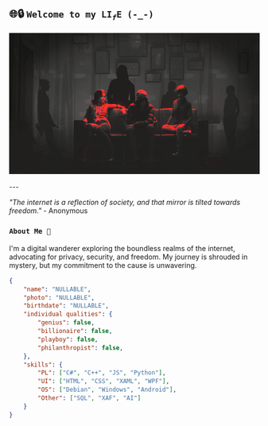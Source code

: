 ## 🌐🔒 <code>Welcome to my LI<i><sub>f</sub></i>E (-_-)</code>

<p align="center">
<img src="gif">
</p>
---

*"The internet is a reflection of society, and that mirror is tilted towards freedom."* - Anonymous


### <code>About Me 🥯️</code>
I'm a digital wanderer exploring the boundless realms of the internet, advocating for privacy, security, and freedom. My journey is shrouded in mystery, but my commitment to the cause is unwavering.
```json
{
    "name": "NULLABLE",
    "photo": "NULLABLE",
    "birthdate": "NULLABLE",
    "individual qualities": {
        "genius": false,
        "billionaire": false,
        "playboy": false,
        "philanthropist": false,
    },
    "skills": {
        "PL": ["C#", "C++", "JS", "Python"],
        "UI": ["HTML", "CSS", "XAML", "WPF"],
        "OS": ["Debian", "Windows", "Android"],
        "Other": ["SQL", "XAF", "AI"]
    }
}
```


